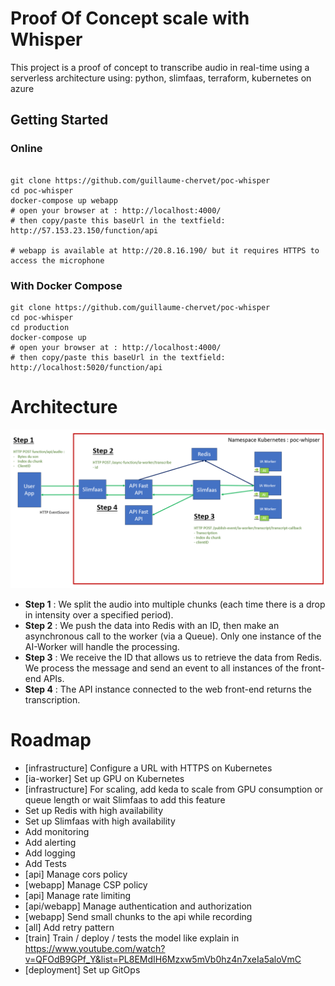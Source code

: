 # Proof Of Concept scale with Whisper
 
This project is a proof of concept to transcribe audio in real-time using a serverless architecture using: python, slimfaas, terraform, kubernetes on azure

## Getting Started


### Online

```shell

git clone https://github.com/guillaume-chervet/poc-whisper
cd poc-whisper
docker-compose up webapp
# open your browser at : http://localhost:4000/
# then copy/paste this baseUrl in the textfield: http://57.153.23.150/function/api

# webapp is available at http://20.8.16.190/ but it requires HTTPS to access the microphone
```

### With Docker Compose

```shell
git clone https://github.com/guillaume-chervet/poc-whisper
cd poc-whisper
cd production
docker-compose up
# open your browser at : http://localhost:4000/
# then copy/paste this baseUrl in the textfield: http://localhost:5020/function/api
```

# Architecture

![scenario slimfaas.png](documentation%2Fscenario%20slimfaas.png)

- **Step 1** : We split the audio into multiple chunks (each time there is a drop in intensity over a specified period).
- **Step 2** : We push the data into Redis with an ID, then make an asynchronous call to the worker (via a Queue). Only one instance of the AI-Worker will handle the processing.
- **Step 3** : We receive the ID that allows us to retrieve the data from Redis. We process the message and send an event to all instances of the front-end APIs.
- **Step 4** : The API instance connected to the web front-end returns the transcription.



# Roadmap
- [infrastructure] Configure a URL with HTTPS on Kubernetes
- [ia-worker] Set up GPU on Kubernetes
- [infrastructure] For scaling, add keda to scale from GPU consumption or queue length or wait Slimfaas to add this feature
- Set up Redis with high availability
- Set up Slimfaas with high availability
- Add monitoring
- Add alerting
- Add logging
- Add Tests
- [api] Manage cors policy
- [webapp] Manage CSP policy 
- [api] Manage rate limiting
- [api/webapp] Manage authentication and authorization
- [webapp] Send small chunks to the api while recording
- [all] Add retry pattern
- [train] Train / deploy / tests the model like explain in https://www.youtube.com/watch?v=QFOdB9GPf_Y&list=PL8EMdIH6Mzxw5mVb0hz4n7xeIa5aloVmC
- [deployment] Set up GitOps
